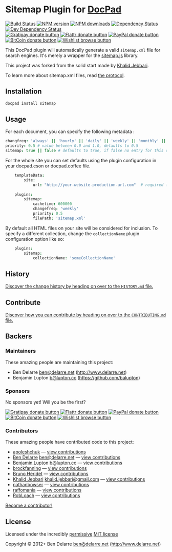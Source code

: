 # Sitemap Plugin for [DocPad](http://docpad.org)

<!-- BADGES/ -->

[![Build Status](https://img.shields.io/travis/docpad/docpad-plugin-sitemap/master.svg)](http://travis-ci.org/docpad/docpad-plugin-sitemap "Check this project's build status on TravisCI")
[![NPM version](https://img.shields.io/npm/v/docpad-plugin-sitemap.svg)](https://npmjs.org/package/docpad-plugin-sitemap "View this project on NPM")
[![NPM downloads](https://img.shields.io/npm/dm/docpad-plugin-sitemap.svg)](https://npmjs.org/package/docpad-plugin-sitemap "View this project on NPM")
[![Dependency Status](https://img.shields.io/david/docpad/docpad-plugin-sitemap.svg)](https://david-dm.org/docpad/docpad-plugin-sitemap)
[![Dev Dependency Status](https://img.shields.io/david/dev/docpad/docpad-plugin-sitemap.svg)](https://david-dm.org/docpad/docpad-plugin-sitemap#info=devDependencies)<br/>
[![Gratipay donate button](https://img.shields.io/gratipay/docpad.svg)](https://www.gratipay.com/docpad/ "Donate weekly to this project using Gratipay")
[![Flattr donate button](https://img.shields.io/badge/flattr-donate-yellow.svg)](http://flattr.com/thing/344188/balupton-on-Flattr "Donate monthly to this project using Flattr")
[![PayPal donate button](https://img.shields.io/badge/paypal-donate-yellow.svg)](https://www.paypal.com/cgi-bin/webscr?cmd=_s-xclick&hosted_button_id=QB8GQPZAH84N6 "Donate once-off to this project using Paypal")
[![BitCoin donate button](https://img.shields.io/badge/bitcoin-donate-yellow.svg)](https://coinbase.com/checkouts/9ef59f5479eec1d97d63382c9ebcb93a "Donate once-off to this project using BitCoin")
[![Wishlist browse button](https://img.shields.io/badge/wishlist-donate-yellow.svg)](http://amzn.com/w/2F8TXKSNAFG4V "Buy an item on our wishlist for us")

<!-- /BADGES -->


This DocPad plugin will automatically generate a valid `sitemap.xml` file for search engines. It's merely a wrapper for the [sitemap.js](https://github.com/ekalinin/sitemap.js) library.

This project was forked from the solid start made by [Khalid Jebbari](https://github.com/DjebbZ/docpad-plugin-sitemap).

To learn more about sitemap.xml files, read [the protocol](http://www.sitemaps.org/).


## Installation

``` bash
docpad install sitemap
```


## Usage

For each document, you can specify the following metadata :

``` coffee
changfreq: 'always' || 'hourly' || 'daily' || 'weekly' || 'monthly' || 'yearly' || 'never' # Change frequency, defaults to 'weekly'
priority: 0.5 # value between 0.0 and 1.0, defaults to 0.5
sitemap: true || false # defaults to true, if false no entry for this document will be generated
```

For the whole site you can set defaults using the plugin configuration in your docpad.cson or docpad.coffee file.

``` coffee
	templateData:
		site:
			url: "http://your-website-production-url.com"  # required for sitemap
	
	plugins:
		sitemap:
			cachetime: 600000
			changefreq: 'weekly'
			priority: 0.5
			filePath: 'sitemap.xml'
```


By default all HTML files on your site will be considered for inclusion. To specify a different collection, change the `collectionName` plugin configuration option like so:

``` coffee
	plugins:
		sitemap:
			collectionName: 'someCollectionName'
```


<!-- HISTORY/ -->

## History
[Discover the change history by heading on over to the `HISTORY.md` file.](https://github.com/docpad/docpad-plugin-sitemap/blob/master/HISTORY.md#files)

<!-- /HISTORY -->


<!-- CONTRIBUTE/ -->

## Contribute

[Discover how you can contribute by heading on over to the `CONTRIBUTING.md` file.](https://github.com/docpad/docpad-plugin-sitemap/blob/master/CONTRIBUTING.md#files)

<!-- /CONTRIBUTE -->


<!-- BACKERS/ -->

## Backers

### Maintainers

These amazing people are maintaining this project:

- Ben Delarre <ben@delarre.net> (http://www.delarre.net)
- Benjamin Lupton <b@lupton.cc> (https://github.com/balupton)

### Sponsors

No sponsors yet! Will you be the first?

[![Gratipay donate button](https://img.shields.io/gratipay/docpad.svg)](https://www.gratipay.com/docpad/ "Donate weekly to this project using Gratipay")
[![Flattr donate button](https://img.shields.io/badge/flattr-donate-yellow.svg)](http://flattr.com/thing/344188/balupton-on-Flattr "Donate monthly to this project using Flattr")
[![PayPal donate button](https://img.shields.io/badge/paypal-donate-yellow.svg)](https://www.paypal.com/cgi-bin/webscr?cmd=_s-xclick&hosted_button_id=QB8GQPZAH84N6 "Donate once-off to this project using Paypal")
[![BitCoin donate button](https://img.shields.io/badge/bitcoin-donate-yellow.svg)](https://coinbase.com/checkouts/9ef59f5479eec1d97d63382c9ebcb93a "Donate once-off to this project using BitCoin")
[![Wishlist browse button](https://img.shields.io/badge/wishlist-donate-yellow.svg)](http://amzn.com/w/2F8TXKSNAFG4V "Buy an item on our wishlist for us")

### Contributors

These amazing people have contributed code to this project:

- [apoleshchuk](https://github.com/apoleshchuk) — [view contributions](https://github.com/docpad/docpad-plugin-sitemap/commits?author=apoleshchuk)
- [Ben Delarre](https://github.com/benjamind) <ben@delarre.net> — [view contributions](https://github.com/docpad/docpad-plugin-sitemap/commits?author=benjamind)
- [Benjamin Lupton](https://github.com/balupton) <b@lupton.cc> — [view contributions](https://github.com/docpad/docpad-plugin-sitemap/commits?author=balupton)
- [brockfanning](https://github.com/brockfanning) — [view contributions](https://github.com/docpad/docpad-plugin-sitemap/commits?author=brockfanning)
- [Bruno Heridet](https://github.com/Delapouite) — [view contributions](https://github.com/docpad/docpad-plugin-sitemap/commits?author=Delapouite)
- [Khalid Jebbari](https://github.com/DjebbZ) <khalid.jebbari@gmail.com> — [view contributions](https://github.com/docpad/docpad-plugin-sitemap/commits?author=DjebbZ)
- [nathanbowser](https://github.com/nathanbowser) — [view contributions](https://github.com/docpad/docpad-plugin-sitemap/commits?author=nathanbowser)
- [raffomania](https://github.com/raffomania) — [view contributions](https://github.com/docpad/docpad-plugin-sitemap/commits?author=raffomania)
- [RobLoach](https://github.com/RobLoach) — [view contributions](https://github.com/docpad/docpad-plugin-sitemap/commits?author=RobLoach)

[Become a contributor!](https://github.com/docpad/docpad-plugin-sitemap/blob/master/CONTRIBUTING.md#files)

<!-- /BACKERS -->


<!-- LICENSE/ -->

## License

Licensed under the incredibly [permissive](http://en.wikipedia.org/wiki/Permissive_free_software_licence) [MIT license](http://creativecommons.org/licenses/MIT/)

Copyright &copy; 2012+ Ben Delarre <ben@delarre.net> (http://www.delarre.net)

<!-- /LICENSE -->


